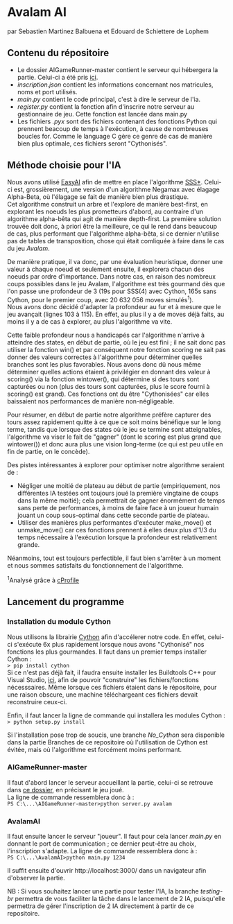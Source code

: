 # Avalam AI
par Sebastien Martinez Balbuena et Edouard de Schiettere de Lophem

## Contenu du répositoire 
+  Le dossier AIGameRunner-master contient le serveur qui hébergera la partie. Celui-ci a été pris [ici](https://github.com/ECAM-Brussels/AIGameRunner).
+ *inscription.json* contient les informations concernant nos matricules, noms et port utilisés.  
+ *main.py* contient le code principal, c'est à dire le serveur de l'ia.   
+ *register.py* contient la fonction afin d'inscrire notre serveur au gestionnaire de jeu. Cette fonction est lancée dans main.py  
+ Les fichiers *.pyx* sont des fichiers contenant des fonctions Python qui prennent beacoup de temps à l'exécution, à cause de nombreuses boucles for. Comme le language C gère ce genre de cas de manière bien plus optimale, ces fichiers seront "Cythonisés". 

## Méthode choisie pour l'IA 
Nous avons utilisé [EasyAI](https://zulko.github.io/easyAI/) afin de mettre en place l'algorithme [SSS*](https://en.wikipedia.org/wiki/SSS*). Celui-ci est, grossièrement, une version d'un algorithme Negamax avec élagage Alpha-Beta, où l'élagage se fait de manière bien plus drastique.    
Cet algorithme construit un arbre et l'explore de manière best-first, en explorant les noeuds les plus prometteurs d'abord, au contraire d'un algorithme alpha-bêta qui agit de manière depth-first. La première solution trouvée doit donc, à priori être la meilleure, ce qui le rend dans beaucoup de cas, plus performant que l'algorithme alpha-bêta, si ce dernier n'utilise pas de tables de transposition, chose qui était comliquée à faire dans le cas du jeu *Avalam*.  
  
De manière pratique, il va donc, par une évaluation heuristique, donner une valeur à chaque noeud et seulement ensuite, il explorera chacun des noeuds par ordre d'importance.
Dans notre cas, en raison des nombreux coups possibles dans le jeu Avalam, l'algorithme est très gourmand dès que l'on passe une profondeur de 3 (19s pour SSS(4) avec Cython, 165s sans Cython, pour le premier coup, avec 20 632 056 moves simulés<sup>1</sup>).  
Nous avons donc décidé d'adapter la profondeur au fur et à mesure que le jeu avançait (lignes 103 à 115). En effet, au plus il y a de moves déjà faits, au moins il y a de cas à explorer, au plus l'algorithme va vite.  
  
Cette faible profondeur nous a handicapés car l'algorithme n'arrive à atteindre des states, en début de partie, où le jeu est fini ; il ne sait donc pas utiliser la fonction win() et par conséquent notre fonction scoring ne sait pas donner des valeurs correctes à l'algorithme pour déterminer quelles branches sont les plus favorables. Nous avons donc dû nous même déterminer quelles actions étaient à privilégier en donnant des valeur à scoring() via la fonction wintower(), qui détermine si des tours sont capturées ou non (plus des tours sont capturées, plus le score fourni à scoring() est grand). Ces fonctions ont du être "Cythonisées" car elles baissaient nos performances de manière non-négligeable.   

Pour résumer, en début de partie notre algorithme préfère capturer des tours assez rapidement quitte à ce que ce soit moins bénéfique sur le long terme, tandis que lorsque des states où le jeu se termine sont atteignables, l'algorithme va viser le fait de "gagner" (dont le scoring est plus grand que wintower()) et donc aura plus une vision long-terme (ce qui est peu utile en fin de partie, on le concède).

Des pistes intéressantes à explorer pour optimiser notre algorithme seraient de : 
+ Négliger une moitié de plateau au début de partie (empiriquement, nos différentes IA testées ont toujours joué la première vingtaine de coups dans la même moitié); cela permettrait de gagner énormément de temps sans perte de performances, à moins de faire face à un joueur humain jouant un coup sous-optimal dans cette seconde partie de plateau.
+ Utiliser des manières plus performantes d'exécuter make_move() et unmake_move() car ces fonctions prennent à elles deux plus d'1/3 du temps nécessaire à l'exécution lorsque la profondeur est relativement grande.  
  
Néanmoins, tout est toujours perfectible, il faut bien s'arrêter à un moment et nous sommes satisfaits du fonctionnement de l'algorithme.

<sup>1</sup>Analysé grâce à [cProfile](https://docs.python.org/2/library/profile.html)  

## Lancement du programme 
###  Installation du module Cython 
Nous utilisons la librairie [Cython](https://cython.org/) afin d'accélerer notre code. En effet, celui-ci s'exécute 6x plus rapidement lorsque nous avons "Cythonisé" nos fonctions les plus gourmandes. 
Il faut dans un premier temps installer Cython :  
`> pip install cython`  
Si ce n'est pas déjà fait, il faudra ensuite installer les Buildtools C++ pour Visual Studio, [ici](https://visualstudio.microsoft.com/thank-you-downloading-visual-studio/?sku=BuildTools&rel=16),  afin de pouvoir "construire" les fichiers/fonctions nécesssaires. Même lorsque ces fichiers étaient dans le répositoire, pour une raison obscure, une machine téléchargeant ces fichiers devait reconstruire ceux-ci. 

Enfin, il faut lancer la ligne de commande qui installera les modules Cython : 
`> python setup.py install`

Si l'installation pose trop de soucis, une branche *No_Cython* sera disponible dans la partie Branches de ce repositoire où l'utilisation de Cython est évitée, mais où l'algorithme est forcément moins performant. 

### AIGameRunner-master
Il faut d'abord lancer le serveur accueillant la partie, celui-ci se retrouve dans [ce dossier](https://github.com/Seb1903/AvalamAI/tree/master/AIGameRunner-master), en précisant le jeu joué.  
La ligne de commande ressemblera donc à :  
`PS C:\...\AIGameRunner-master>python server.py avalam`

### AvalamAI
Il faut ensuite lancer le serveur "joueur". 
Il faut pour cela lancer *main.py* en donnant le port de communication ; ce dernier peut-être au choix, l'inscription s'adapte. 
La ligne de commande ressemblera donc à :  
`PS C:\...\AvalamAI>python main.py 1234`

Il suffit ensuite d'ouvrir http://localhost:3000/ dans un navigateur afin d'observer la partie.

NB : Si vous souhaitez lancer une partie pour tester l'IA, la branche *testing-br* permettra de vous faciliter la tâche dans le lancement de 2 IA, puisqu'elle permettra de gérer l'inscription de 2 IA directement à partir de ce repositoire.
